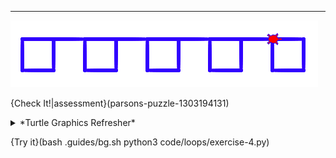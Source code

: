 ----------
![Exercise 5 Turtle Graphic](.guides/images/turtle-exercise-4.png)

{Check It!|assessment}(parsons-puzzle-1303194131) 

<details><summary>*Turtle Graphics Refresher*</summary><ul><li>`t.forward(10)` - Takes a number for the distance traveled</li><li>`t.backward(10)` - Takes a number for the distance traveled</li><li>`t.rt(45)` - Takes a number for degrees turned</li><li>`t.lt(45)` - Takes a number for degrees turned</li><li>`t.color('red')` - Takes a string for the [color](https://www.w3schools.com/colors/colors_names.asp)</li><li>`t.shape('turtle')` - Takes one of the following strings `'turtle'`, `'circle'`, `'square'`, `'arrow'`, `'classic'`, or `'triangle'`.<li>`t.pensize(4)` - Takes a positive number</li><li>`t.speed(1)` - Takes a number in the range 0..10</li></ul></details>

{Try it}(bash .guides/bg.sh python3 code/loops/exercise-4.py)